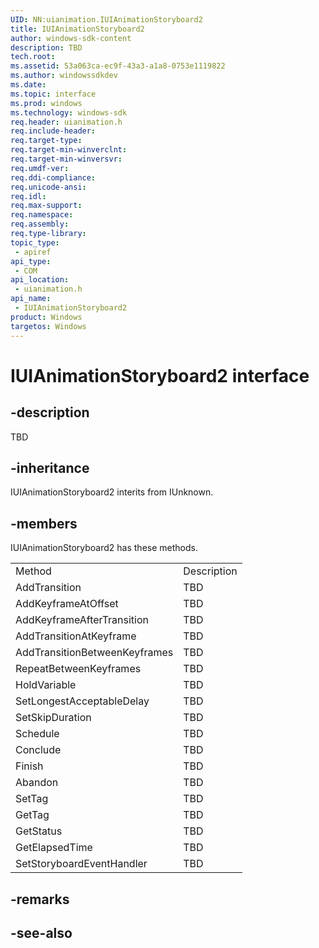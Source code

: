 ```yaml
---
UID: NN:uianimation.IUIAnimationStoryboard2
title: IUIAnimationStoryboard2
author: windows-sdk-content
description: TBD
tech.root:
ms.assetid: 53a063ca-ec9f-43a3-a1a8-0753e1119822
ms.author: windowssdkdev
ms.date: 
ms.topic: interface
ms.prod: windows
ms.technology: windows-sdk
req.header: uianimation.h
req.include-header:
req.target-type:
req.target-min-winverclnt:
req.target-min-winversvr:
req.umdf-ver:
req.ddi-compliance:
req.unicode-ansi:
req.idl:
req.max-support:
req.namespace:
req.assembly:
req.type-library: 
topic_type: 
 - apiref
api_type: 
 - COM
api_location: 
 - uianimation.h
api_name: 
 - IUIAnimationStoryboard2
product: Windows
targetos: Windows
---
```


# IUIAnimationStoryboard2 interface

## -description

TBD


## -inheritance
IUIAnimationStoryboard2 interits from IUnknown. 
## -members

<p>IUIAnimationStoryboard2 has these methods.</p>
<table>
	<tr>
		<td>Method</td>
		<td>Description</td>
	</tr>
	<tr>
		<td>AddTransition</td>
		<td>TBD</td>
	</tr>
	<tr>
		<td>AddKeyframeAtOffset</td>
		<td>TBD</td>
	</tr>
	<tr>
		<td>AddKeyframeAfterTransition</td>
		<td>TBD</td>
	</tr>
	<tr>
		<td>AddTransitionAtKeyframe</td>
		<td>TBD</td>
	</tr>
	<tr>
		<td>AddTransitionBetweenKeyframes</td>
		<td>TBD</td>
	</tr>
	<tr>
		<td>RepeatBetweenKeyframes</td>
		<td>TBD</td>
	</tr>
	<tr>
		<td>HoldVariable</td>
		<td>TBD</td>
	</tr>
	<tr>
		<td>SetLongestAcceptableDelay</td>
		<td>TBD</td>
	</tr>
	<tr>
		<td>SetSkipDuration</td>
		<td>TBD</td>
	</tr>
	<tr>
		<td>Schedule</td>
		<td>TBD</td>
	</tr>
	<tr>
		<td>Conclude</td>
		<td>TBD</td>
	</tr>
	<tr>
		<td>Finish</td>
		<td>TBD</td>
	</tr>
	<tr>
		<td>Abandon</td>
		<td>TBD</td>
	</tr>
	<tr>
		<td>SetTag</td>
		<td>TBD</td>
	</tr>
	<tr>
		<td>GetTag</td>
		<td>TBD</td>
	</tr>
	<tr>
		<td>GetStatus</td>
		<td>TBD</td>
	</tr>
	<tr>
		<td>GetElapsedTime</td>
		<td>TBD</td>
	</tr>
	<tr>
		<td>SetStoryboardEventHandler</td>
		<td>TBD</td>
	</tr>
</table>

## -remarks

## -see-also